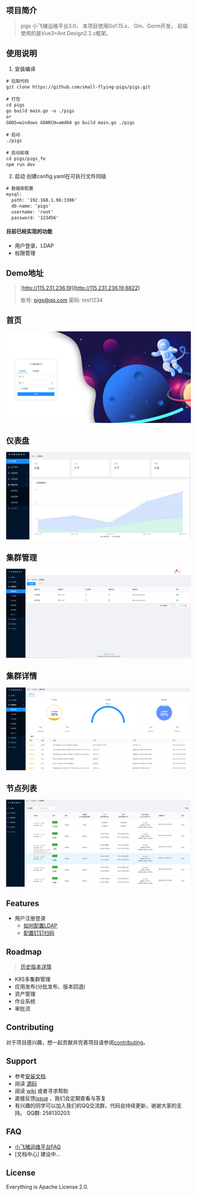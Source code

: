 ## 项目简介

> pigs 小飞猪运维平台3.0， 本项目使用Go1.15.x、 Gin、Gorm开发， 前端使用的是Vue3+Ant Design2.2.x框架。


## 使用说明
1. 安装编译
```shell script
# 拉取代码
git clone https://github.com/small-flying-pigs/pigs.git

# 打包
cd pigs
go build main.go -o ./pigs
or
GOOS=windows GOARCH=amd64 go build main.go ./pigs

# 启动
./pigs

# 启动前端
cd pigs/pigs_fe
npm run dev
```

2. 启动 创建config.yaml在可执行文件同级
```shell script
# 数据库配置
mysql:
  path: '192.168.1.96:3306'
  db-name: 'pigs'
  username: 'root'
  password: '123456'
```

#### 目前已经实现的功能
- 用户登录、LDAP
- 权限管理

## Demo地址

> [http://115.231.236.19](http://115.231.236.19:8822)
> 
> 账号: pigs@qq.com  密码: test1234

## 首页
![avatar](./docs/img/登录.jpg)

## 仪表盘
![avatar](./docs/img/仪表盘.jpg)

## 集群管理
![avatar](./docs/img/集群管理.jpg)

## 集群详情
![avatar](./docs/img/集群详情.png)

## 节点列表
![avatar](./docs/img/节点.jpg)
## Features

* 用户注册登录
    * [如何配置LDAP](.)
    * [配置钉钉扫码](.)    
    

## Roadmap

> [历史版本详情](./docs/version/README.md)
> 
- K8S多集群管理
- 应用发布(分批发布、版本回退)
- 资产管理
- 作业系统
- 审批流


## Contributing

对于项目感兴趣，想一起贡献并完善项目请参阅[contributing](./CONTRIBUTING.md)。



## Support

* 参考[安装文档](docs/install/deploy-guide.md)
* 阅读 [源码](https://github.com/small-flying-pigs/pigs)
* 阅读 [wiki](https://github.com/small-flying-pigs/pigs/wiki) 或者寻求帮助
* 直接反馈[issue](https://github.com/small-flying-pigs/pigs/issues) ，我们会定期查看与答复
* 有兴趣的同学可以加入我们的QQ交流群，代码会持续更新，谢谢大家的支持。 QQ群: 258130203

## FAQ

* [小飞猪运维平台FAQ](https://github.com/small-flying-pigs/pigs/wiki)
* [文档中心] 建设中...



## License
Everything is Apache License 2.0.

